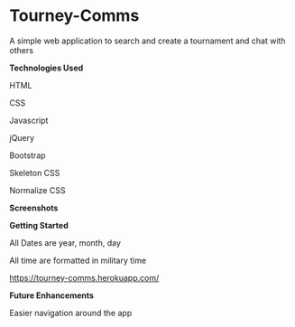 # Tourney-Comms
A simple web application to search and create a tournament and chat with others

**Technologies Used**

HTML

CSS

Javascript

jQuery

Bootstrap

Skeleton CSS

Normalize CSS

**Screenshots**

**Getting Started**

All Dates are year, month, day

All time are formatted in military time

https://tourney-comms.herokuapp.com/

**Future Enhancements**

Easier navigation around the app
